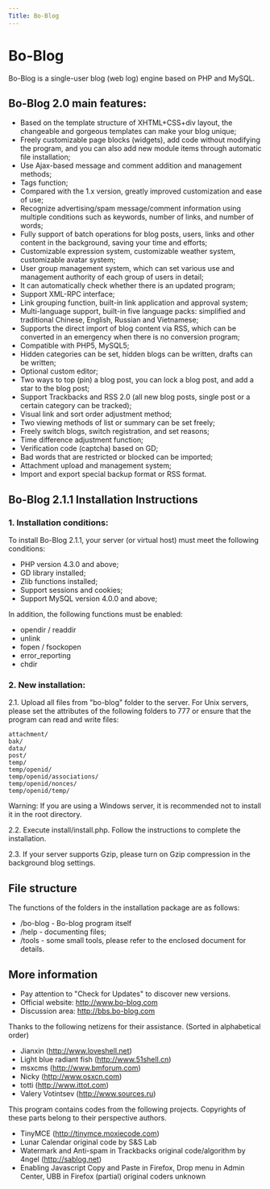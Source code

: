 ```yaml
---
Title: Bo-Blog
---
```


# Bo-Blog

Bo-Blog is a single-user blog (web log) engine based on PHP and MySQL.

## Bo-Blog 2.0 main features:

* Based on the template structure of XHTML+CSS+div layout, the changeable and gorgeous templates can make your blog unique;
* Freely customizable page blocks (widgets), add code without modifying the program, and you can also add new module items through automatic file installation;
* Use Ajax-based message and comment addition and management methods;
* Tags function;
* Compared with the 1.x version, greatly improved customization and ease of use;
* Recognize advertising/spam message/comment information using multiple conditions such as keywords, number of links, and number of words;
* Fully support of batch operations for blog posts, users, links and other content in the background, saving your time and efforts;
* Customizable expression system, customizable weather system, customizable avatar system;
* User group management system, which can set various use and management authority of each group of users in detail;
* It can automatically check whether there is an updated program;
* Support XML-RPC interface;
* Link grouping function, built-in link application and approval system;
* Multi-language support, built-in five language packs: simplified and traditional Chinese, English, Russian and Vietnamese;
* Supports the direct import of blog content via RSS, which can be converted in an emergency when there is no conversion program;
* Compatible with PHP5, MySQL5;
* Hidden categories can be set, hidden blogs can be written, drafts can be written;
* Optional custom editor;
* Two ways to top (pin) a blog post, you can lock a blog post, and add a star to the blog post;
* Support Trackbacks and RSS 2.0 (all new blog posts, single post or a certain category can be tracked);
* Visual link and sort order adjustment method;
* Two viewing methods of list or summary can be set freely;
* Freely switch blogs, switch registration, and set reasons;
* Time difference adjustment function;
* Verification code (captcha) based on GD;
* Bad words that are restricted or blocked can be imported;
* Attachment upload and management system;
* Import and export special backup format or RSS format.

## Bo-Blog 2.1.1 Installation Instructions

### 1. Installation conditions:

To install Bo-Blog 2.1.1, your server (or virtual host) must meet the following conditions:

* PHP version 4.3.0 and above;
* GD library installed;
* Zlib functions installed;
* Support sessions and cookies;
* Support MySQL version 4.0.0 and above;

In addition, the following functions must be enabled:

* opendir / readdir
* unlink
* fopen / fsockopen
* error_reporting
* chdir

### 2. New installation:

2.1. Upload all files from "bo-blog" folder to the server.
For Unix servers, please set the attributes of the following folders to 777
or ensure that the program can read and write files:

    attachment/
    bak/
    data/
    post/
    temp/
    temp/openid/
    temp/openid/associations/
    temp/openid/nonces/
    temp/openid/temp/

Warning: If you are using a Windows server, it is recommended not to install it in the root directory.

2.2. Execute install/install.php. Follow the instructions to complete the installation.

2.3. If your server supports Gzip, please turn on Gzip compression in the background blog settings.

## File structure

The functions of the folders in the installation package are as follows:

* /bo-blog - Bo-blog program itself
* /help - documenting files;
* /tools - some small tools, please refer to the enclosed document for details.

## More information

* Pay attention to "Check for Updates" to discover new versions.
* Official website: http://www.bo-blog.com
* Discussion area: http://bbs.bo-blog.com

Thanks to the following netizens for their assistance.
(Sorted in alphabetical order)

* Jianxin (http://www.loveshell.net)
* Light blue radiant fish (http://www.51shell.cn)
* msxcms (http://www.bmforum.com)
* Nicky (http://www.osxcn.com)
* totti (http://www.ittot.com)
* Valery Votintsev (http://www.sources.ru)

This program contains codes from the following projects.
Copyrights of these parts belong to their perspective authors.

* TinyMCE (http://tinymce.moxiecode.com)
* Lunar Calendar original code by S&S Lab
* Watermark and Anti-spam in Trackbacks original code/algorithm by 4ngel (http://sablog.net)
* Enabling Javascript Copy and Paste in Firefox, Drop menu in Admin Center, UBB in Firefox (partial) original coders unknown
